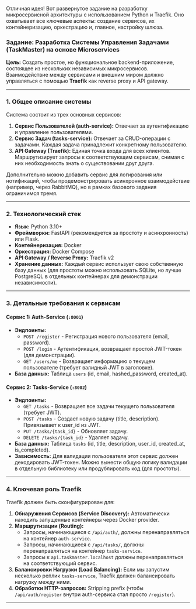 Отличная идея! Вот развернутое задание на разработку микросервисной архитектуры с использованием Python и Traefik. Оно охватывает все ключевые аспекты: создание сервисов, их контейнеризацию, оркестрацию и, главное, настройку шлюза.

### Задание: Разработка Системы Управления Задачами (TaskMaster) на основе Microservices

**Цель:** Создать простое, но функциональное backend-приложение, состоящее из нескольких независимых микросервисов. Взаимодействие между сервисами и внешним миром должно управляться с помощью **Traefik** как reverse proxy и API gateway.

---

### 1. Общее описание системы

Система состоит из трех основных сервисов:
1.  **Сервис Пользователей (auth-service):** Отвечает за аутентификацию и управление пользователями.
2.  **Сервис Задач (tasks-service):** Отвечает за CRUD-операции с задачами. Каждая задача принадлежит конкретному пользователю.
3.  **API Gateway (Traefik):** Единая точка входа для всех клиентов. Маршрутизирует запросы к соответствующим сервисам, снимая с них необходимость знать о существовании друг друга.

Дополнительно можно добавить сервис для логирования или нотификаций, чтобы продемонстрировать асинхронное взаимодействие (например, через RabbitMQ), но в рамках базового задания ограничимся тремя.

---

### 2. Технологический стек

*   **Язык:** Python 3.10+
*   **Фреймворки:** FastAPI (рекомендуется за простоту и асинхронность) или Flask.
*   **Контейнеризация:** Docker
*   **Оркестрация:** Docker Compose
*   **API Gateway / Reverse Proxy:** Traefik v2
*   **Хранение данных:** Каждый сервис использует свою собственную базу данных (для простоты можно использовать SQLite, но лучше PostgreSQL в отдельных контейнерах для демонстрации независимости).

---

### 3. Детальные требования к сервисам

#### Сервис 1: Auth-Service (`:8001`)
*   **Эндпоинты:**
    *   `POST /register` - Регистрация нового пользователя (email, password).
    *   `POST /login` - Аутентификация, возвращает простой JWT-токен (для демонстрации).
    *   `GET /users/me` - Возвращает информацию о текущем пользователе (требует валидный JWT в заголовке).
*   **База данных:** Таблица `users` (id, email, hashed_password, created_at).

#### Сервис 2: Tasks-Service (`:8002`)
*   **Эндпоинты:**
    *   `GET /tasks` - Возвращает все задачи текущего пользователя (требует JWT).
    *   `POST /tasks` - Создает новую задачу (title, description). Привязывает к user_id из JWT.
    *   `PUT /tasks/{task_id}` - Обновляет задачу.
    *   `DELETE /tasks/{task_id}` - Удаляет задачу.
*   **База данных:** Таблица `tasks` (id, title, description, user_id, created_at, is_completed).
*   **Зависимость:** Для валидации пользователя этот сервис должен декодировать JWT-токен. Можно вынести общую логику валидации в отдельную библиотеку или продублировать код (для простоты).

---

### 4. Ключевая роль Traefik

Traefik должен быть сконфигурирован для:
1.  **Обнаружения Сервисов (Service Discovery):** Автоматически находить запущенные контейнеры через Docker provider.
2.  **Маршрутизации (Routing):**
    *   Запросы, начинающиеся с `/api/auth/`, должны перенаправляться на контейнер `auth-service`.
    *   Запросы, начинающиеся с `/api/tasks/`, должны перенаправляться на контейнер `tasks-service`.
    *   Запросы к `api.taskmaster.localhost` должны перенаправляться на соответствующий сервис.
3.  **Балансировки Нагрузки (Load Balancing):** Если мы запустим несколько реплик `tasks-service`, Traefik должен балансировать нагрузку между ними.
4.  **Обработки HTTP-запросов:** Stripping prefix (чтобы `/api/auth/register` внутри auth-сервиса стал просто `/register`).

---